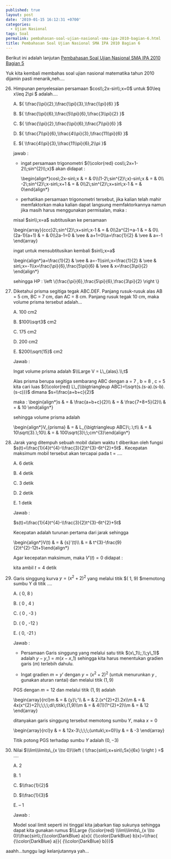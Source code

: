 ```yaml
---
published: true
layout: post
date: '2019-01-15 16:12:31 +0700'
categories:
  - Ujian Nasional
tags: Soal
permalink: pembahasan-soal-ujian-nasional-sma-ipa-2010-bagian-6.html
title: Pembahasan Soal Ujian Nasional SMA IPA 2010 Bagian 6
---
```

Berikut ini adalah lanjutan [Pembahasan Soal Ujian Nasional SMA IPA 2010 Bagian 5]({{site.baseurl}}/pembahasan-soal-ujian-nasional-sma-ipa-2010-bagian-5.html)

Yuk kita kembali membahas soal ujian nasional matematika tahun 2010 dijamin pasti menarik,neh….

26. Himpunan penyelesaian persamaan $cos\\;2x-sin\\;x=0$ untuk $0\\leq x\\leq 2\\pi $ adalah….
    
    A. ${ \\frac{\\pi}{2},\\frac{\\pi}{3},\\frac{\\pi}{6} }$
    
    B. ${ \\frac{\\pi}{6},\\frac{5\\pi}{6},\\frac{3\\pi}{2} }$
    
    C. ${ \\frac{\\pi}{2},\\frac{\\pi}{6},\\frac{7\\pi}{6} }$
    
    D. ${ \\frac{7\\pi}{6},\\frac{4\\pi}{3},\\frac{11\\pi}{6} }$
    
    E. ${ \\frac{4\\pi}{3},\\frac{11\\pi}{6},2\\pi }$
    
    jawab :
    
    *   ingat persamaan trigonometri ${\\color{red} cos\\;2x=1-2\\;sin^{2}\\;x}$ akan didapat :
        
        \\begin{align\*}cos\\;2x-sin\\;x & = & 0\\\\(1-2\\;sin^{2}\\;x)-sin\\;x & = & 0\\\\ -2\\;sin^{2}\\;x-sin\\;x+1 & = & 0\\\\2\\;sin^{2}\\;x+sin\\;x-1 & = & 0\\end{align\*}
        
    *   perhatikan persamaan trigonometri tersebut, jika kalian telah mahir memfaktorkan maka kalian dapat langsung memfaktorkannya namun jika masih harus menggunakan permisalan, maka :
        
    
    misal $sin\\;x=a$ subtitusikan ke persamaan
    
    \\begin{array}{ccc}2\\;sin^{2}\\;x+sin\\;x-1 & = & 0\\\\2a^{2}+a-1 & = & 0\\\\(2a-1)(a+1) & = & 0\\\\2a-1=0 & \\vee & a+1=0\\\\a=\\frac{1}{2} & \\vee & a=-1 \\end{array}
    
    ingat untuk mensubtitusikan kembali $sin\\;x=a$
    
    \\begin{align\*}a=\\frac{1}{2} & \\vee & a=-1\\\\sin\\;x=\\frac{1}{2} & \\vee & sin\\;x=-1\\\\x=\\frac{\\pi}{6},\\frac{5\\pi}{6} & \\vee & x=\\frac{3\\pi}{2} \\end{align\*}
    
    sehingga HP : \\left \\{\\frac{\\pi}{6},\\frac{5\\pi}{6},\\frac{3\\pi}{2} \\right \\}
    
27. Diketahui prisma segitiga tegak ABC.DEF. Panjang rusuk-rusuk alas AB = 5 cm, BC = 7 cm, dan AC = 8 cm. Panjang rusuk tegak 10 cm, maka volume prisma tersebut adalah…
    
    A. 100 cm2
    
    B. $100\\sqrt3$ cm2
    
    C. 175 cm2
    
    D. 200 cm2
    
    E. $200\\sqrt{15}$ cm2
    
    Jawab :
    
    Ingat volume prisma adalah $\\Large V = L\_{alas}.\\;t$
    
    Alas prisma berupa segitiga sembarang ABC dengan a = 7 , b = 8 , c = 5 kita cari luas ${\\color{red} L\_{\\bigtriangleup ABC}=\\sqrt{s.(s-a).(s-b).(s-c)}}$ dimana $s=\\frac{a+b+c}{2}$
    
    maka : \\begin{align\*}s & = & \\frac{a+b+c}{2}\\\\ & = & \\frac{7+8+5}{2}\\\\ & = & 10 \\end{align\*}
    
    sehingga volume prisma adalah
    
    \\begin{align\*}V\_{prisma} & = & L\_{\\bigtriangleup ABC}\\;.\\;t\\\\ & = & 10\\sqrt{3}.\\;10\\\\ & = & 100\\sqrt{3}\\;\\;cm^{3}\\end{align\*}
    
28. Jarak yang ditempuh sebuah mobil dalam waktu t diberikan oleh fungsi $s(t)=\\frac{1}{4}t^{4}-\\frac{3}{2}t^{3}-6t^{2}+5t$ . Kecepatan maksimum mobil tersebut akan tercapai pada t = ….
    
    A. 6 detik
    
    B. 4 detik
    
    C. 3 detik
    
    D. 2 detik
    
    E. 1 detik
    
    Jawab :
    
    $s(t)=\\frac{1}{4}t^{4}-\\frac{3}{2}t^{3}-6t^{2}+5t$
    
    Kecepatan adalah turunan pertama dari jarak sehingga
    
    \\begin{align\*}V(t) & = & {s}'(t)\\\\ & = & t^{3}-\\frac{9}{2}t^{2}-12t+5\\end{align\*}
    
    Agar kecepatan maksimum, maka ${V}'(t)=0$ didapat :
    
    kita ambil $t = 4$ detik
    
29. Garis singgung kurva $y=(x^{2}+2)^{2}$ yang melalui titik $( 1, 9) $memotong sumbu Y di titik ….
    
    A. ( 0, 8 )
    
    B. ( 0 , 4 )
    
    C. ( 0 , -3 )
    
    D. ( 0 , -12 )
    
    E. ( 0, -21 )
    
    Jawab :
    
    *   Persamaan Garis singgung yang melalui satu titik $(x\_1\\;,\\;y\_1)$ adalah $y-y\_1=m(x-x\_1)$ sehingga kita harus menentukan gradien garis $( m )$ terlebih dahulu.
        
    *   Ingat gradien $m={y}'$ dengan $y=(x^{2}+2)^{2}$ (untuk menurunkan $y$ , gunakan aturan rantai) dan melalui titik $( 1, 9 )$
        
    
    PGS dengan $m = 12$ dan melalui titik $( 1 , 9 )$ adalah
    
    \\begin{array}{rcl}m & = & {y}\\;'\\\\ & = & 2.(x^{2}+2).2x\\\\m & = & 4x(x^{2}+2)\\;\\;\\;\\;di\\;titik\\;(1,9)\\\\m & = & 4(1)(1^{2}+2)\\\\m & = & 12 \\end{array}
    
    ditanyakan garis singgung tersebut memotong sumbu $Y$, maka $x=0$
    
    \\begin{array}{rcl}y & = & 12x-3\\;\\;\\;\\;(untuk\\;x=0)\\\\y & = & -3 \\end{array}
    
    Titik potong PGS terhadap sumbu $Y$ adalah $(0,-3)$
    
30. Nilai $\\lim\\limits\_{x \\to 0}\\left ( \\frac{sin\\;x+sin\\;5x}{6x} \\right ) =$ ….
    
    A. 2
    
    B. 1
    
    C. $\\frac{1}{2}$
    
    D. $\\frac{1}{3}$
    
    E. – 1
    
    Jawab :
    
    Model soal limit seperti ini tinggal kita jabarkan tiap sukunya sehingga dapat kita gunakan rumus $\\Large {\\color{red} \\lim\\limits\_{x \\to 0}\\frac{sin\\;{\\color{DarkBlue} a}x}{ {\\color{DarkBlue} b}x}=\\frac{ {\\color{DarkBlue} a}}{ {\\color{DarkBlue} b}}}$
    

aaahh…tunggu lagi kelanjutannya yah…
